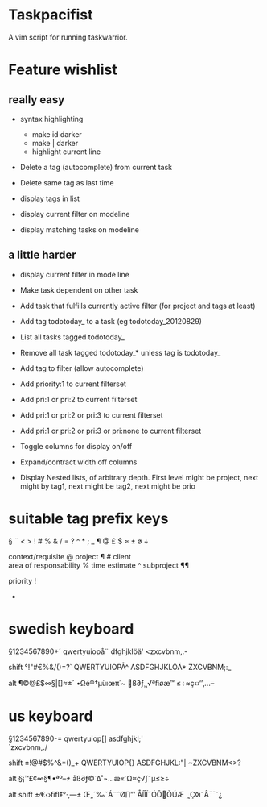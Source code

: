 Taskpacifist
============

A vim script for running taskwarrior.


Feature wishlist
================

really easy
-----------

+ syntax highlighting 
  
  + make id darker
  + make | darker
  + highlight current line


+ Delete a tag (autocomplete) from current task

+ Delete same tag as last time

+ display tags in list

+ display current filter on modeline

+ display matching tasks on modeline
 


a little harder
---------------

+ display current filter in mode line

+ Make task dependent on other task
  
+ Add task that fulfills currently active filter (for project and tags at least)

+ Add tag todotoday_<todaysdate> to a task (eg todotoday_20120829)

+ List all tasks tagged todotoday_<todaysdate>

+ Remove all task tagged todotoday_* unless tag is todotoday_<todaysdate>

+ Add tag to filter (allow autocomplete)

+ Add priority:1 to current filterset

+ Add pri:1 or pri:2  to current filterset

+ Add pri:1 or pri:2 or pri:3 to current filterset
  
+ Add pri:1 or pri:2 or pri:3 or pri:none to current filterset

+ Toggle columns for display on/off

+ Expand/contract width off columns

+ Display Nested lists, of arbitrary depth. First level might be project, next might by tag1, next might be tag2, next might be prio



suitable tag prefix keys
========================
§  ¨ < >
! # % & / = ?
^ * 
; _
¶ @ £ $ ≈ ± ø 
÷


context/requisite @
project ¶ #
client  
area of responsability % 
time estimate ^
subproject ¶¶

priority !

+


swedish keyboard
================

§1234567890+´
qwertyuiopå¨
dfghjklöä'
<zxcvbnm,.-

shift
°!"#€%&/()=?`
QWERTYUIOPÅ^
ASDFGHJKLÖÄ*
ZXCVBNM;:_

alt
¶©@£$∞§|[]≈±´
•Ωé®†µüıœπ˙~
ß∂ƒ¸˛√ªﬁøæ™
≤÷≈ç‹›‘’‚…–

us keyboard
===========

§1234567890-=
qwertyuiop[]
asdfghjkl;'\
`zxcvbnm,./

shift
±!@#$%^&*()_+
QWERTYUIOP{}
ASDFGHJKL:"|
~ZXCVBNM<>?

alt
§¡™£¢∞§¶•ªº–≠
åß∂ƒ©˙∆˚¬…æ«`Ω≈ç√∫˜µ≤≥÷

alt shift
±⁄€‹›ﬁﬂ‡°·‚—±
Œ„´‰ˇÁ¨ˆØ∏”’
ÅÍÎÏ˝ÓÔÒÚÆ
¸˛Ç◊ı˜Â¯¯˘¿

